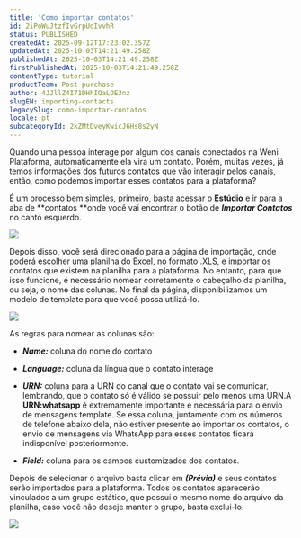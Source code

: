 ```yaml
---
title: 'Como importar contatos'
id: 2iPoWuJtzfIvGrpUdIvvhR
status: PUBLISHED
createdAt: 2025-09-12T17:23:02.357Z
updatedAt: 2025-10-03T14:21:49.258Z
publishedAt: 2025-10-03T14:21:49.258Z
firstPublishedAt: 2025-10-03T14:21:49.258Z
contentType: tutorial
productTeam: Post-purchase
author: 4JJllZ4I71DHhIOaLOE3nz
slugEN: importing-contacts
legacySlug: como-importar-contatos
locale: pt
subcategoryId: 2kZMtDveyKwicJ6Hs8s2yN
---
```


Quando uma pessoa interage por algum dos canais conectados na Weni Plataforma, automaticamente ela vira um contato. Porém, muitas vezes, já temos informações dos futuros contatos que vão interagir pelos canais, então, como podemos importar esses contatos para a plataforma?

É um processo bem simples, primeiro, basta acessar o **Estúdio** e ir para a aba de **contatos **onde você vai encontrar o botão de ***Importar Contatos*** no canto esquerdo.

![](https://cdn.statically.io/gh/vtexdocs/help-center-content/refs/heads/main/docs/pt/tutorials/weni-by-vtex/estúdio/como-importar-contatos_1.png)

Depois disso, você será direcionado para a página de importação, onde poderá escolher uma planilha do Excel, no formato .XLS, e importar os contatos que existem na planilha para a plataforma. No entanto, para que isso funcione, é necessário nomear corretamente o cabeçalho da planilha, ou seja, o nome das colunas. No final da página, disponibilizamos um modelo de template para que você possa utilizá-lo.

![](https://cdn.statically.io/gh/vtexdocs/help-center-content/refs/heads/main/docs/pt/tutorials/weni-by-vtex/estúdio/como-importar-contatos_2.png)

As regras para nomear as colunas são:

-    ***Name:*** coluna do nome do contato

-  ***Language:*** coluna da língua que o contato interage

-  ***URN:*** coluna para a URN do canal que o contato vai se comunicar, lembrando, que o contato só é válido se possuir pelo menos uma URN.A **URN:whatsapp** é extremamente importante e necessária para o envio de mensagens template. Se essa coluna, juntamente com os números de telefone abaixo dela, não estiver presente ao importar os contatos, o envio de mensagens via WhatsApp para esses contatos ficará indisponível posteriormente.

-    ***Field:*** coluna para os campos customizados dos contatos.

Depois de selecionar o arquivo basta clicar em ***(Prévia)*** e seus contatos serão importados para a plataforma. Todos os contatos aparecerão vinculados a um grupo estático, que possui o mesmo nome do arquivo da planilha, caso você não deseje manter o grupo, basta exclui-lo.

![](https://cdn.statically.io/gh/vtexdocs/help-center-content/refs/heads/main/docs/pt/tutorials/weni-by-vtex/estúdio/como-importar-contatos_3.png)
